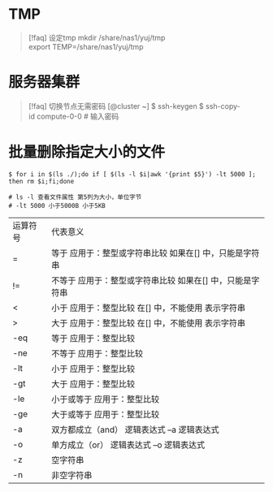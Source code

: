 # TMP
> [!faq] 设定tmp
> mkdir /share/nas1/yuj/tmp
> export TEMP=/share/nas1/yuj/tmp

# 服务器集群
> [!faq] 切换节点无需密码
> [@cluster ~]
> $ ssh-keygen
> $ ssh-copy-id compute-0-0 # 输入密码

# 批量删除指定大小的文件
```shell
$ for i in $(ls ./);do if [ $(ls -l $i|awk '{print $5}') -lt 5000 ]; then rm $i;fi;done

# ls -l 查看文件属性 第5列为大小，单位字节
# -lt 5000 小于5000B 小于5KB
```
|     |     |
| --- | --- |
| 运算符号 | 代表意义 |
| \=  | 等于 应用于：整型或字符串比较 如果在\[\] 中，只能是字符串 |
| !=  | 不等于 应用于：整型或字符串比较 如果在\[\] 中，只能是字符串 |
| <   | 小于 应用于：整型比较 在\[\] 中，不能使用 表示字符串 |
| \>  | 大于 应用于：整型比较 在\[\] 中，不能使用 表示字符串 |
| \-eq | 等于 应用于：整型比较 |
| \-ne | 不等于 应用于：整型比较 |
| \-lt | 小于 应用于：整型比较 |
| \-gt | 大于 应用于：整型比较 |
| \-le | 小于或等于 应用于：整型比较 |
| \-ge | 大于或等于 应用于：整型比较 |
| \-a | 双方都成立（and） 逻辑表达式 –a 逻辑表达式 |
| \-o | 单方成立（or） 逻辑表达式 –o 逻辑表达式 |
| \-z | 空字符串 |
| \-n | 非空字符串 |
